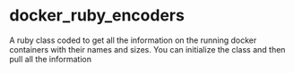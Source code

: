 # docker_ruby_encoders
A ruby class coded to get all the information on the running docker containers with their names and sizes. You can initialize the class and then pull all the information
